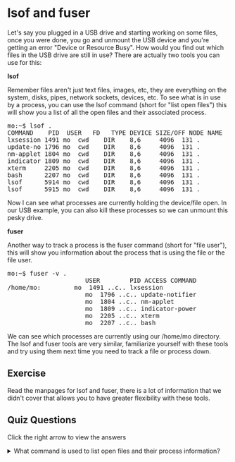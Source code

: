 # lsof and fuser

Let's say you plugged in a USB drive and starting working on some files, once you were done, you go and unmount the USB device and you're getting an error "Device or Resource Busy". How would you find out which files in the USB drive are still in use? There are actually two tools you can use for this: 

<b>lsof</b>

Remember files aren't just text files, images, etc, they are everything on the system, disks, pipes, network sockets, devices, etc. To see what is in use by a process, you can use the lsof command (short for "list open files") this will show you a list of all the open files and their associated process. 

<pre>
mo:~$ lsof .
COMMAND    PID  USER   FD   TYPE DEVICE SIZE/OFF NODE NAME
lxsession 1491 mo  cwd    DIR    8,6     4096  131 .
update-no 1796 mo  cwd    DIR    8,6     4096  131 .
nm-applet 1804 mo  cwd    DIR    8,6     4096  131 .
indicator 1809 mo  cwd    DIR    8,6     4096  131 .
xterm     2205 mo  cwd    DIR    8,6     4096  131 .
bash      2207 mo  cwd    DIR    8,6     4096  131 .
lsof      5914 mo  cwd    DIR    8,6     4096  131 .
lsof      5915 mo  cwd    DIR    8,6     4096  131 .
</pre>

Now I can see what processes are currently holding the device/file open. In our USB example, you can also kill these processes so we can unmount this pesky drive.

<b>fuser</b>

Another way to track a process is the fuser command (short for "file user"), this will show you information about the process that is using the file or the file user. 

<pre>
mo:~$ fuser -v .
                     USER        PID ACCESS COMMAND
/home/mo:         mo  1491 ..c.. lxsession
                     mo  1796 ..c.. update-notifier
                     mo  1804 ..c.. nm-applet
                     mo  1809 ..c.. indicator-power
                     mo  2205 ..c.. xterm
                     mo  2207 ..c.. bash
</pre>

We can see which processes are currently using our /home/mo directory. The lsof and fuser tools are very similar, familiarize yourself with these tools and try using them next time you need to track a file or process down.

## Exercise

Read the manpages for lsof and fuser, there is a lot of information that we didn't cover that allows you to have greater flexibility with these tools.

## Quiz Questions 

Click the right arrow to view the answers

<details>
<summary>What command is used to list open files and their process information?</summary>
lsof
</details>
